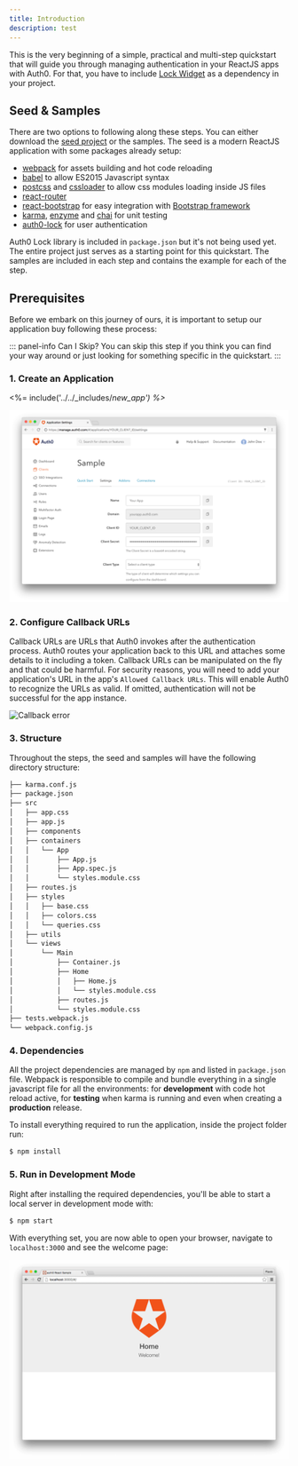 ```yaml
---
title: Introduction
description: test
---
```


This is the very beginning of a simple, practical and multi-step quickstart that will guide you through managing authentication in your ReactJS apps with Auth0. For that, you have to include [Lock Widget](https://github.com/auth0/lock) as a dependency in your project.

## Seed &amp; Samples

There are two options to following along these steps. You can either download the [seed project](https://github.com/auth0-samples/auth0-react-sample/tree/master/00-Starter-Seed) or the samples. The seed is a modern ReactJS application with some packages already setup:

* [webpack](https://webpack.github.io) for assets building and hot code reloading
* [babel](https://babeljs.io) to allow ES2015 Javascript syntax
* [postcss](http://postcss.org) and [cssloader](https://github.com/webpack/css-loader) to allow css modules loading inside JS files
* [react-router](https://github.com/reactjs/react-router)
* [react-bootstrap](https://react-bootstrap.github.io/) for easy integration with [Bootstrap framework](http://getbootstrap.com/)
* [karma](https://karma-runner.github.io), [enzyme](https://github.com/airbnb/enzyme) and [chai](http://chaijs.com) for unit testing
* [auth0-lock](https://github.com/auth0/lock) for user authentication

Auth0 Lock library is included in `package.json` but it's not being used yet. The entire project just serves as a starting point for this quickstart. The samples are included in each step and contains the example for each of the step.

## Prerequisites
Before we embark on this journey of ours, it is important to setup our application buy following these process:

::: panel-info Can I Skip?
You can skip this step if you think you can find your way around or just looking for something specific in the quickstart.
:::

### 1. Create an Application

<%= include('../../_includes/_new_app') %>_

![App Dashboard](/media/articles/angularjs/app_dashboard.png)

### 2. Configure Callback URLs
Callback URLs are URLs that Auth0 invokes after the authentication process. Auth0 routes your application back to this URL and attaches some details to it including a token. Callback URLs can be manipulated on the fly and that could be harmful. For security reasons, you will need to add your application's URL in the app's `Allowed Callback URLs`. This will enable Auth0 to recognize the URLs as valid. If omitted, authentication will not be successful for the app instance.

![Callback error](/media/articles/angularjs/callback_error2.png)

### 3. Structure
Throughout the steps, the seed and samples will have the following directory structure:
```bash
├── karma.conf.js
├── package.json
├── src
│   ├── app.css
│   ├── app.js
│   ├── components
│   ├── containers
│   │   └── App
│   │       ├── App.js
│   │       ├── App.spec.js
│   │       └── styles.module.css
│   ├── routes.js
│   ├── styles
│   │   ├── base.css
│   │   ├── colors.css
│   │   └── queries.css
│   ├── utils
│   └── views
│       └── Main
│           ├── Container.js
│           ├── Home
│           │   ├── Home.js
│           │   └── styles.module.css
│           ├── routes.js
│           └── styles.module.css
├── tests.webpack.js
└── webpack.config.js
```

### 4. Dependencies

All the project dependencies are managed by `npm` and listed in `package.json` file. Webpack is responsible to compile and bundle everything in a single javascript file for all the environments: for __development__ with code hot reload active, for __testing__ when karma is running and even when creating a __production__ release.

To install everything required to run the application, inside the project folder run:

```bash
$ npm install
```

### 5. Run in Development Mode
Right after installing the required dependencies, you'll be able to start a local server in development mode with:

```bash
$ npm start
```

With everything set, you are now able to open your browser, navigate to `localhost:3000` and see the welcome page:

![Starter](/media/articles/reactjs/starter_running.png)
